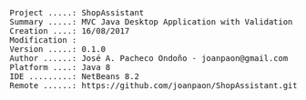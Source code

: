<pre>

Project .....: ShopAssistant
Summary .....: MVC Java Desktop Application with Validation
Creation ....: 16/08/2017
Modification : 
Version .....: 0.1.0
Author ......: José A. Pacheco Ondoño - joanpaon@gmail.com
Platform ....: Java 8
IDE .........: NetBeans 8.2
Remote ......: https://github.com/joanpaon/ShopAssistant.git

</pre>
